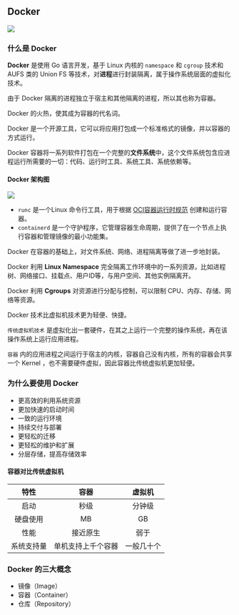 ## Docker

![](https://yijiu-blog.oss-cn-hongkong.aliyuncs.com/images/cloudnative/docker/docker.png?x-oss-process=style/blog-image)

### 什么是 Docker

**Docker** 是使用 Go 语言开发，基于 Linux 内核的 `namespace` 和 `cgroup` 技术和 AUFS 类的 Union FS 等技术，对**进程**进行封装隔离，属于操作系统层面的虚拟化技术。

由于 Docker 隔离的进程独立于宿主和其他隔离的进程，所以其也称为容器。

Docker 的火热，使其成为容器的代名词。

Docker 是一个开源工具，它可以将应用打包成一个标准格式的镜像，并以容器的方式运行。

Docker 容器将一系列软件打包在一个完整的**文件系统**中，这个文件系统包含应进程运行所需要的一切：代码、运行时工具、系统工具、系统依赖等。



#### Docker 架构图

![](https://docs.microsoft.com/en-us/virtualization/windowscontainers/deploy-containers/media/docker-on-linux.png)

- `runc` 是一个Linux 命令行工具，用于根据 [OCI容器运行时规范](https://github.com/opencontainers/runtime-spec) 创建和运行容器。
- `containerd` 是一个守护程序，它管理容器生命周期，提供了在一个节点上执行容器和管理镜像的最小功能集。

Docker 在容器的基础上，对文件系统、网络、进程隔离等做了进一步地封装。

Docker 利用 **Linux Namespace** 完全隔离工作环境中的一系列资源，比如进程树、网络接口、挂载点、用户ID等，与用户空间、其他实例隔离开。

Docker 利用 **Cgroups** 对资源进行分配与控制，可以限制 CPU、内存、存储、网络等资源。

Docker 技术比虚拟机技术更为轻便、快捷。

`传统虚拟机技术` 是虚拟化出一套硬件，在其之上运行一个完整的操作系统，再在该操作系统上运行应用进程。

`容器` 内的应用进程之间运行于宿主的内核，容器自己没有内核，所有的容器会共享一个 Kernel ，也不需要硬件虚拟，因此容器比传统虚拟机更加轻便。

### 为什么要使用 Docker

- 更高效的利用系统资源
- 更加快速的启动时间
- 一致的运行环境
- 持续交付与部署
- 更轻松的迁移
- 更轻松的维护和扩展
- 分层存储，提高存储效率



#### 容器对比传统虚拟机

|    特性    |        容器        |   虚拟机   |
| :--------: | :----------------: | :--------: |
|    启动    |        秒级        |   分钟级   |
|  硬盘使用  |         MB         |     GB     |
|    性能    |      接近原生      |    弱于    |
| 系统支持量 | 单机支持上千个容器 | 一般几十个 |

### Docker 的三大概念

- 镜像（Image）
- 容器（Container）
- 仓库（Repository）

